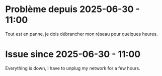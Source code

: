 # Problème depuis 2025-06-30 - 11:00
Tout est en panne, je dois débrancher mon réseau pour quelques heures.

# Issue since 2025-06-30 - 11:00
Everything is down, I have to unplug my network for a few hours.

